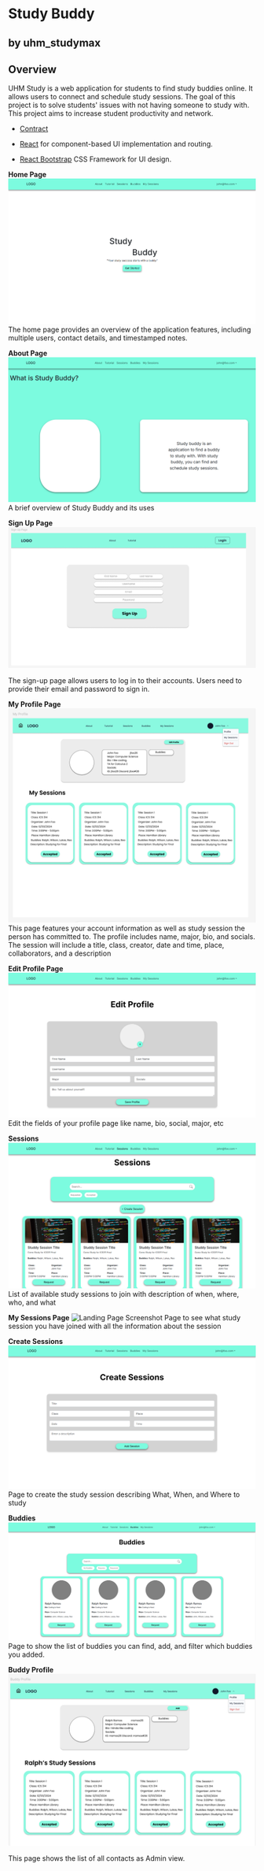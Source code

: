 # Study Buddy
## by uhm_studymax

## Overview

UHM Study is a web application for students to find study buddies online. It allows users to connect and schedule study sessions. The goal of this project is to solve students' issues with not having someone to study with. This project aims to increase student productivity and network.

* [Contract](https://docs.google.com/document/d/1CuqpTS5TcGMRY66bBHws0psp6xEzRiAeooaWMurNlUc/edit?usp=sharing) 

* [React](https://reactjs.org/) for component-based UI implementation and routing.
* [React Bootstrap](https://react-bootstrap.github.io/) CSS Framework for UI design.


**Home Page**
<img src="doc/front.png" alt="Landing Page Screenshot">
The home page provides an overview of the application features, including multiple users, contact details, and timestamped notes.

**About Page**
<img src="doc/frontp2.png" alt="Landing Page Screenshot">
A brief overview of Study Buddy and its uses

**Sign Up Page**
<img src="doc/signUp.png" alt="Landing Page Screenshot">

The sign-up page allows users to log in to their accounts. Users need to provide their email and password to sign in.

**My Profile Page**
<img src="doc/myProfile.png" alt="Landing Page Screenshot">
This page features your account information as well as study session the person has committed to.  The profile includes name, major, bio, and socials. The session will include a title, class, creator, date and time, place, collaborators, and a description

**Edit Profile Page**
<img src="doc/editProf.png" alt="Landing Page Screenshot">
Edit the fields of your profile page like name, bio, social, major, etc

**Sessions**
<img src="doc/sess.png" alt="Landing Page Screenshot">
List of available study sessions to join with description of when, where, who, and what

**My Sessions Page**
<img src="doc/mySession.png" alt="Landing Page Screenshot">
Page to see what study session you have joined with all the information about the session

**Create Sessions**
<img src="doc/CreateSes.png" alt="Landing Page Screenshot">
Page to create the study session describing What, When, and Where to study

**Buddies**
<img src="doc/bud.png" alt="Landing Page Screenshot">
Page to show the list of buddies you can find, add, and filter which buddies you added.

**Buddy Profile**
<img src="doc/buddyProfile.png" alt="Landing Page Screenshot">

This page shows the list of all contacts as Admin view.


